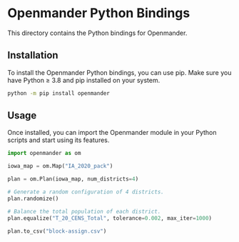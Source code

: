 
# Openmander Python Bindings

This directory contains the Python bindings for Openmander.

## Installation

To install the Openmander Python bindings, you can use pip. Make sure you have Python ≥ 3.8 and pip installed on your system.

```bash
python -m pip install openmander
```

## Usage

Once installed, you can import the Openmander module in your Python scripts and start using its features.

```python
import openmander as om

iowa_map = om.Map("IA_2020_pack")

plan = om.Plan(iowa_map, num_districts=4)

# Generate a random configuration of 4 districts.
plan.randomize()

# Balance the total population of each district.
plan.equalize("T_20_CENS_Total", tolerance=0.002, max_iter=1000)

plan.to_csv("block-assign.csv")
```
